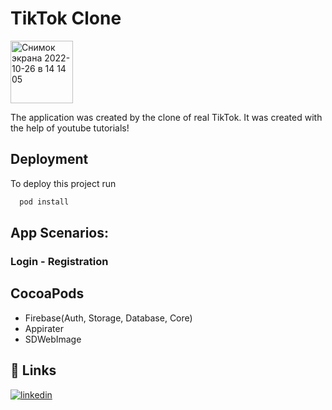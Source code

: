 
# TikTok Clone
<img width="100" alt="Снимок экрана 2022-10-26 в 14 14 05" src="https://user-images.githubusercontent.com/99682480/197971862-3aa6ad01-49f1-4088-8105-a1accb277e90.png">

The application was created by the clone of real TikTok. It was created with the help of youtube tutorials!

## Deployment

To deploy this project run

```bash
  pod install
```

## App Scenarios:
### Login - Registration

## CocoaPods
- Firebase(Auth, Storage, Database, Core)
- Appirater
- SDWebImage

## 🔗 Links

[![linkedin](https://img.shields.io/badge/linkedin-0A66C2?style=for-the-badge&logo=linkedin&logoColor=white)](https://www.linkedin.com/in/aligazy/)
